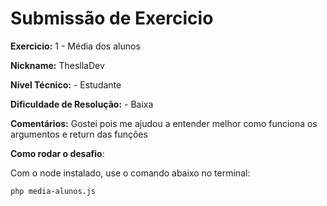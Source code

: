 # Submissão de Exercicio

**Exercicio:** 1 - Média dos alunos

**Nickname:** ThesllaDev

**Nível Técnico:** - Estudante

**Dificuldade de Resolução:** - Baixa

**Comentários:** Gostei pois me ajudou a entender melhor como funciona os argumentos e return das funções

**Como rodar o desafio**: 

Com o node instalado, use o comando abaixo no terminal:
```bash
php media-alunos.js
```